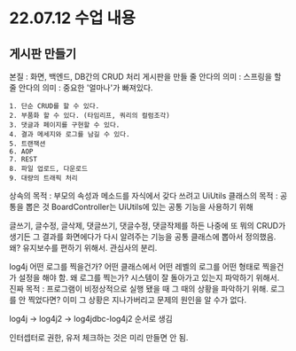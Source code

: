 # 22.07.12 수업 내용

## 게시판 만들기

본질 : 화면, 백엔드, DB간의 CRUD 처리
게시판을 만들 줄 안다의 의미 :
스프링을 할 줄 안다의 의미 :
    중요한 '얼마나'가 빠져있다.

    1. 단순 CRUD를 할 수 있다.
    2. 부품화 할 수 있다. (타임리프, 쿼리의 컬럼조각)
    3. 댓글과 페이지를 구현할 수 있다.
    4. 결과 메세지와 로그를 남길 수 있다.
    5. 트랜잭션
    6. AOP
    7. REST
    8. 파일 업로드, 다운로드
    9. 대량의 트래픽 처리

상속의 목적 : 부모의 속성과 메소드를 자식에서 갖다 쓰려고
UiUtils 클래스의 목적 : 공통을 뽑은 것
BoardController는 UiUtils에 있는 공통 기능을 사용하기 위해

글쓰기, 글수정, 글삭제, 댓글쓰기, 댓글수정, 댓글작제를 하든 나중에 또 뭐의 CRUD가 생기든
그 결과를 화면에다가 다시 알려주는 기능을 공통 클래스에 뽑아서 정의했음.
왜? 유지보수를 편하기 위해서. 관심사의 분리.

log4j
어떤 로그를 찍을건가?
어떤 클래스에서 어떤 레벨의 로그를 어떤 형태로 찍을건가 설정을 해야 함.
왜 로그를 찍는가? 시스템이 잘 돌아가고 있는지 파악하기 위해서.
    진짜 목적 : 프로그램이 비정상적으로 실행 됐을 때 그 때의 상황을 파악하기 위해.
    로그를 안 찍었다면? 이미 그 상황은 지나가버리고 문제의 원인을 알 수가 없다.

log4j -> log4j2 -> log4jdbc-log4j2 순서로 생김

인터셉터로 권한, 유저 체크하는 것은 미리 만들면 안 됨.